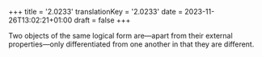 +++
title = '2.0233'
translationKey = '2.0233'
date = 2023-11-26T13:02:21+01:00
draft = false
+++

Two objects of the same logical form are—apart from their external properties—only differentiated from one another in that they are different.

